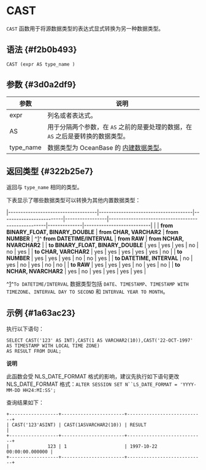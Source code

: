 CAST 
=========================



`CAST` 函数用于将源数据类型的表达式显式转换为另一种数据类型。

语法 {#f2b0b493}
--------------

    CAST (expr AS type_name )



参数 {#3d0a2df9}
--------------



|    参数     |                       说明                       |
|-----------|------------------------------------------------|
| expr      | 列名或者表达式。                                       |
| AS        | 用于分隔两个参数，在 `AS` 之前的是要处理的数据，在 `AS` 之后是要转换的数据类型。 |
| type_name | 数据类型为 OceanBase 的 [内建数据类型]()。  |



返回类型 {#322b25e7}
----------------

返回与 `type_name` 相同的类型。

下表显示了哪些数据类型可以转换为其他内置数据类型：


|------------------------------------|--------------------------------------|-------------------------|-----------------|----------------------------------------------------|--------------|---------------------------|
|                                    | **from BINARY_FLOAT, BINARY_DOUBLE** | **from CHAR, VARCHAR2** | **from NUMBER** | ^[1]()^ **from DATETIME/INTERVAL** | **from RAW** | **from NCHAR, NVARCHAR2** |
| **to BINARY_FLOAT, BINARY_DOUBLE** | yes                                  | yes                     | yes             | no                                                 | no           | yes                       |
| **to CHAR, VARCHAR2**              | yes                                  | yes                     | yes             | yes                                                | yes          | no                        |
| **to NUMBER**                      | yes                                  | yes                     | yes             | no                                                 | no           | yes                       |
| **to DATETIME, INTERVAL**          | no                                   | yes                     | no              | yes                                                | no           | no                        |
| **to RAW**                         | yes                                  | yes                     | yes             | no                                                 | yes          | no                        |
| **to NCHAR, NVARCHAR2**            | yes                                  | no                      | yes             | yes                                                | yes          | yes                       |



^[1]()^`To DATETIME/INTERVAL` 数据类型包括 `DATE`、`TIMESTAMP`、`TIMESTAMP WITH TIMEZONE`、`INTERVAL DAY TO SECOND` 和 `INTERVAL YEAR TO MONTH`。

示例 {#1a63ac23}
--------------

执行以下语句：

    SELECT CAST('123' AS INT),CAST(1 AS VARCHAR2(10)),CAST('22-OCT-1997' AS TIMESTAMP WITH LOCAL TIME ZONE)
    AS RESULT FROM DUAL;


**说明**



此函数会受 NLS_DATE_FORMAT 格式的影响，建议先执行如下语句更改 NLS_DATE_FORMAT 格式：`ALTER SESSION SET N``LS_DATE_FORMAT = 'YYYY-MM-DD HH24:MI:SS';`

查询结果如下：

    +------------------+-----------------------+----------------------------+
    | CAST('123'ASINT) | CAST(1ASVARCHAR2(10)) | RESULT                     |
    +------------------+-----------------------+----------------------------+
    |              123 | 1                     | 1997-10-22 00:00:00.000000 |
    +------------------+-----------------------+----------------------------+


